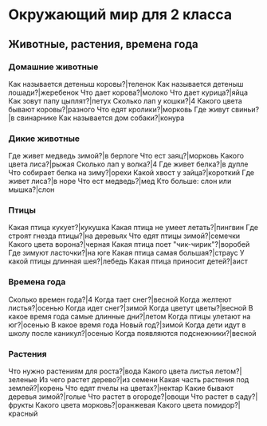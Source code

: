 # Окружающий мир для 2 класса
## Животные, растения, времена года

### Домашние животные
Как называется детеныш коровы?|теленок
Как называется детеныш лошади?|жеребенок
Что дает корова?|молоко
Что дает курица?|яйца
Как зовут папу цыплят?|петух
Сколько лап у кошки?|4
Какого цвета бывают коровы?|разного
Что едят кролики?|морковь
Где живут свиньи?|в свинарнике
Как называется дом собаки?|конура

### Дикие животные
Где живет медведь зимой?|в берлоге
Что ест заяц?|морковь
Какого цвета лиса?|рыжая
Сколько лап у волка?|4
Где живет белка?|в дупле
Что собирает белка на зиму?|орехи
Какой хвост у зайца?|короткий
Где живет лиса?|в норе
Что ест медведь?|мед
Кто больше: слон или мышка?|слон

### Птицы
Какая птица кукует?|кукушка
Какая птица не умеет летать?|пингвин
Где строят гнезда птицы?|на деревьях
Что едят птицы зимой?|семечки
Какого цвета ворона?|черная
Какая птица поет "чик-чирик"?|воробей
Где зимуют ласточки?|на юге
Какая птица самая большая?|страус
У какой птицы длинная шея?|лебедь
Какая птица приносит детей?|аист

### Времена года
Сколько времен года?|4
Когда тает снег?|весной
Когда желтеют листья?|осенью
Когда идет снег?|зимой
Когда цветут цветы?|весной
В какое время года самые длинные дни?|летом
Когда птицы улетают на юг?|осенью
В какое время года Новый год?|зимой
Когда дети идут в школу после каникул?|осенью
Когда появляются подснежники?|весной

### Растения
Что нужно растениям для роста?|вода
Какого цвета листья летом?|зеленые
Из чего растет дерево?|из семени
Какая часть растения под землей?|корень
Что едят пчелы на цветах?|нектар
Какие бывают деревья зимой?|голые
Что растет в огороде?|овощи
Что растет в саду?|фрукты
Какого цвета морковь?|оранжевая
Какого цвета помидор?|красный
